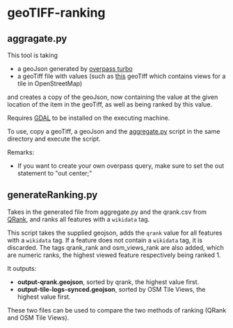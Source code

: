 ﻿# geoTIFF-ranking

## aggragate.py

This tool is taking 
- a geoJson generated by [overpass turbo](https://overpass-turbo.osm.ch/) 
- a geoTiff file with values (such as [this](https://qrank.toolforge.org/download/osmviews.tiff) geoTiff which contains views for a tile in OpenStreetMap)

and creates a copy of the geoJson, now containing the value at the given location of the item in the geoTiff, as well as being ranked by this value.

Requires [GDAL](https://gdal.org/) to be installed on the executing machine.

To use, copy a geoTiff, a geoJson and the [aggregate.py](https://github.com/geometalab/geoTIFF-ranking/blob/main/gdal.py) script in the same directory and execute the script.

Remarks:
- If you want to create your own overpass query, make sure to set the out statement to "out center;"

## generateRanking.py

Takes in the generated file from aggregate.py and the qrank.csv from [QRank](https://qrank.wmcloud.org/), and ranks all features with a `wikidata` tag.

This script takes the supplied geojson, adds the `qrank` value for all features with a `wikidata` tag. If a feature does not contain a `wikidata` tag, it is discarded. The tags qrank_rank and osm_views_rank are also added, which are numeric ranks, the highest viewed feature respectively being ranked 1.

It outputs:
- **output-qrank.geojson**, sorted by qrank, the highest value first.
- **output-tile-logs-synced.geojson**, sorted by OSM Tile Views, the highest value first.

These two files can be used to compare the two methods of ranking (QRank and OSM Tile Views).
